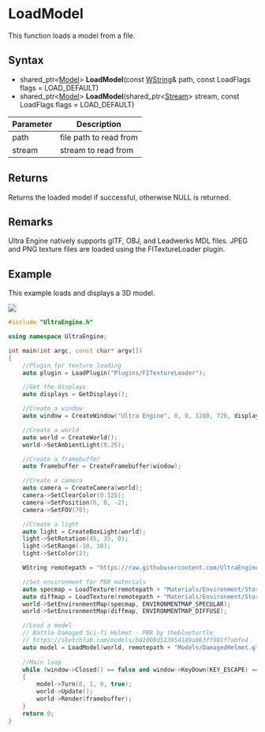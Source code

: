# LoadModel

This function loads a model from a file.

## Syntax

- shared_ptr<[Model](Model.md)\> **LoadModel**(const [WString](WString.md)& path, const LoadFlags flags = LOAD_DEFAULT)
- shared_ptr<[Model](Model.md)\> **LoadModel**(shared_ptr<[Stream](Stream.md)\> stream, const LoadFlags flags = LOAD_DEFAULT)

| Parameter | Description |
|---|---|
| path | file path to read from |
| stream | stream to read from |

## Returns

Returns the loaded model if successful, otherwise NULL is returned.

## Remarks

Ultra Engine natively supports glTF, OBJ, and Leadwerks MDL files. JPEG and PNG texture files are loaded using the FITextureLoader plugin.

## Example

This example loads and displays a 3D model.

![](https://raw.githubusercontent.com/UltraEngine/Documentation/master/Images/loadmodel.jpg)

```c++
#include "UltraEngine.h"

using namespace UltraEngine;

int main(int argc, const char* argv[])
{
    //Plugin fpr texture loading
    auto plugin = LoadPlugin("Plugins/FITextureLoader");

    //Get the displays
    auto displays = GetDisplays();

    //Create a window
    auto window = CreateWindow("Ultra Engine", 0, 0, 1280, 720, displays[0], WINDOW_CENTER | WINDOW_TITLEBAR);

    //Create a world
    auto world = CreateWorld();
    world->SetAmbientLight(0.25);

    //Create a framebuffer
    auto framebuffer = CreateFramebuffer(window);

    //Create a camera
    auto camera = CreateCamera(world);
    camera->SetClearColor(0.125);
    camera->SetPosition(0, 0, -2);
    camera->SetFOV(70);

    //Create a light
    auto light = CreateBoxLight(world);
    light->SetRotation(45, 35, 0);
    light->SetRange(-10, 10);
    light->SetColor(2);

    WString remotepath = "https://raw.githubusercontent.com/UltraEngine/Documentation/master/Assets/";

    //Set environment for PBR materials
    auto specmap = LoadTexture(remotepath + "Materials/Environment/Storm/specular.dds");
    auto diffmap = LoadTexture(remotepath + "Materials/Environment/Storm/diffuse.dds");
    world->SetEnvironmentMap(specmap, ENVIRONMENTMAP_SPECULAR);
    world->SetEnvironmentMap(diffmap, ENVIRONMENTMAP_DIFFUSE);

    //Load a model
    // Battle Damaged Sci-fi Helmet - PBR by theblueturtle_
    // https://sketchfab.com/models/b81008d513954189a063ff901f7abfe4
    auto model = LoadModel(world, remotepath + "Models/DamagedHelmet.glb");
   
    //Main loop
    while (window->Closed() == false and window->KeyDown(KEY_ESCAPE) == false)
    {
        model->Turn(0, 1, 0, true);
        world->Update();
        world->Render(framebuffer);
    }
    return 0;
}
```
